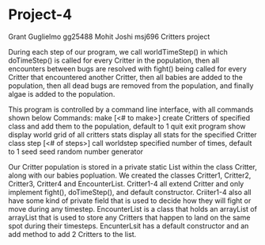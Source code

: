 # Project-4
Grant Guglielmo gg25488
Mohit Joshi msj696
Critters project

During each step of our program, we call worldTimeStep() in which doTimeStep() is called for every Critter in the population, then all encounters between bugs are resolved with fight() being called for every Critter that encountered another Critter, then all babies are added to the population, then all dead bugs are removed from the population, and finally algae is added to the population.

This program is controlled by a command line interface, with all commands shown below
Commands:
    make <Critter class> [<# to make>]      create Critters of specified class and add them to the population, default to 1
    quit                                    exit program
    show                                    display world grid of all critters
    stats <Critter class>                   display all stats for the specified Critter class
    step [<# of steps>]                     call worldstep specified number of times, default to 1
    seed <Seed number>                      seed random number generator

Our Critter population is stored in a private static List<Critter> within the class Critter, along with our babies popluation.
We created the classes Critter1, Critter2, Critter3, Critter4 and EncounterList.
Critter1-4 all extend Critter and only implement fight(), doTimeStep(), and default constructor.
Criiter1-4 also all have some kind of private field that is used to decide how they will fight or move during any timestep.
EncounterList is a class that holds an arrayList of arrayList<Critter> that is used to store any Critters that happen to land on the same spot during their timesteps. EncunterLsit has a default constructor and an add method to add 2 Critters to the list.
